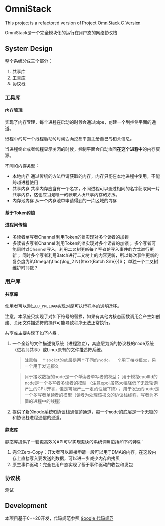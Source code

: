 # OmniStack

This project is a refactored version of Project [OmniStack C Version](https://github.com/JeremyGuo/CQStack)

OmniStack是一个完全模块化的运行在用户态的网络协议栈

## System Design

整个系统分成三个部分：

1. 共享库
2. 工具库
3. 协议栈

### 工具库

#### 内存管理

实现了内存管理，每个进程在启动的时候会通过pipe，创建一个到控制平面的通道。

进程中的每一个线程启动的时候会向控制平面注册自己的相关信息。

当进程终止或者线程显示关闭的时候，控制平面会自动收回**在这个进程中**的内存资源。

不同的内存类型：

* 本地内存
  通过传统的方法申请获取的内存，内存只能在本地进程中使用，不能跨越进程使用
* 共享内存
  共享内存应当有一个名字，不同进程可以通过相同的名字获取同一片共享内存，这也应当是唯一的获取大块共享内存的方法。
* 内存池内存
  从一个内存池中申请得到的一片区域的内存

#### 基于Token的锁

#### 进程间传输

* 多读者单写者Channel
    利用Token的锁实现对多个读者的加锁
* 多读者多写者Channel 
    利用Token的锁实现对多个读者的加锁；
    多个写者可能同时对Channel写入，利用二叉树更新每个写者的写入事件的方式进行更新；
    同时多个写者利用Batch进行二叉树上的内容更新，所以每次事件更新的复杂度为$\Omega(\frac{\log_2 N}{\text{Batch Size}})$；
    单独一个二叉树维护时间戳？

### 用户库

#### 共享库

使用者可以通过`LD_PRELOAD`实现对原可执行程序的透明迁移。

注意，本系统只实现了对如下符号的替换，如果有其他内核态函数调用会产生如创建、关闭文件描述符的操作可能导致程序无法正常执行。

共享库主要实现了如下内容：

1. 一个全新的文件描述符系统（进程独立），其底层为新的协议栈的node系统（进程间共享）或Linux原有的文件描述符系统。
   > 注意每一个socket的底层是两个不同的node，一个用于接收报文，另一个用于发送报文

   > 用于接收数据的node是一个单读者单写者的模型；
   > 用于模拟epollfd的node是一个多写者多读者的模型 （注意epoll虽然大幅降低了无效轮询产生的CPU开销，但是可能产生一定的性能下降）；
   > 用于发送的node是一个多写者单读者的模型（读者为处理该报文的协议栈线程，写者为不同的进程中的线程）
2. 提供了新的node系统和协议栈通信的通道，每一个node的底层是一个无锁的和协议栈进程通信的通道。

#### 静态库

静态库提供了一套更高效的API可以实现更快的系统调用包括如下的特性：

1. 完全Zero-Copy：开发者可以直接申请一段可以用于DMA的内存，在这段内存上直接写入要发送的数据，可以进一步减少内存的拷贝
2. 原生事件驱动：完全在用户态实现了基于事件驱动的收包和发包

### 协议栈

测试

## Development

本项目基于C++20开发，代码规范参照 [Google 代码规范](https://zh-google-styleguide.readthedocs.io/en/latest/google-cpp-styleguide/naming/#section-7)